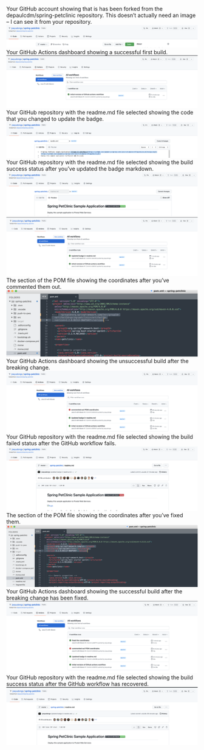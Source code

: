 Your GitHub account showing that is has been forked from the depaulcdm/spring-petclinic repository. This doesn’t actually need an image – I can see it from your repository.
![Screen Capture #1](images/1.png)
Your GitHub Actions dashboard showing a successful first build.
![Screen Capture #2](images/2.png)
Your GitHub repository with the readme.md file selected showing the code that you changed to update the badge.
![Screen Capture #3](images/3.png)
Your GitHub repository with the readme.md file selected showing the build success status after you’ve updated the badge markdown.
![Screen Capture #4](images/4_1.png)
![Screen Capture #5](images/4_2.png)
The section of the POM file showing the coordinates after you’ve commented them out.
![Screen Capture #6](images/5.png)
Your GitHub Actions dashboard showing the unsuccessful build after the breaking change.
![Screen Capture #7](images/6.png)
Your GitHub repository with the readme.md file selected showing the build failed status after the GitHub workflow fails.
![Screen Capture #8](images/7.png)
The section of the POM file showing the coordinates after you’ve fixed them.
![Screen Capture #9](images/8.png)
Your GitHub Actions dashboard showing the successful build after the breaking change has been fixed.
![Screen Capture #10](images/9.png)
Your GitHub repository with the readme.md file selected showing the build success status after the GitHub workflow has recovered.
![Screen Capture #11](images/10.png)
